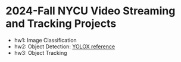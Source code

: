 # 2024-Fall NYCU Video Streaming and Tracking Projects

- hw1: Image Classification
- hw2: Object Detection: [YOLOX reference](https://github.com/Megvii-BaseDetection/YOLOX)
- hw3: Object Tracking
